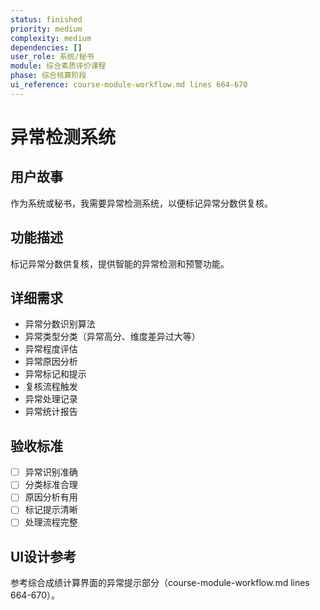 ```yaml
---
status: finished
priority: medium
complexity: medium
dependencies: []
user_role: 系统/秘书
module: 综合素质评价课程
phase: 综合核算阶段
ui_reference: course-module-workflow.md lines 664-670
---
```


# 异常检测系统

## 用户故事
作为系统或秘书，我需要异常检测系统，以便标记异常分数供复核。

## 功能描述
标记异常分数供复核，提供智能的异常检测和预警功能。

## 详细需求
- 异常分数识别算法
- 异常类型分类（异常高分、维度差异过大等）
- 异常程度评估
- 异常原因分析
- 异常标记和提示
- 复核流程触发
- 异常处理记录
- 异常统计报告

## 验收标准
- [ ] 异常识别准确
- [ ] 分类标准合理
- [ ] 原因分析有用
- [ ] 标记提示清晰
- [ ] 处理流程完整

## UI设计参考
参考综合成绩计算界面的异常提示部分（course-module-workflow.md lines 664-670）。